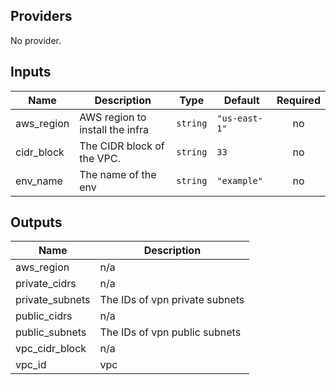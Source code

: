 ## Providers

No provider.

## Inputs

| Name | Description | Type | Default | Required |
|------|-------------|------|---------|:-----:|
| aws\_region | AWS region to install the infra | `string` | `"us-east-1"` | no |
| cidr\_block | The CIDR block of the VPC. | `string` | `33` | no |
| env\_name | The name of the env | `string` | `"example"` | no |

## Outputs

| Name | Description |
|------|-------------|
| aws\_region | n/a |
| private\_cidrs | n/a |
| private\_subnets | The IDs of vpn private subnets |
| public\_cidrs | n/a |
| public\_subnets | The IDs of vpn public subnets |
| vpc\_cidr\_block | n/a |
| vpc\_id | vpc |
